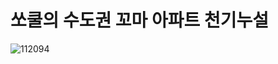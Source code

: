 # 쏘쿨의 수도권 꼬마 아파트 천기누설

![112094](https://user-images.githubusercontent.com/38601441/39092314-3599b5be-4646-11e8-84de-4de991c51f93.jpg)

